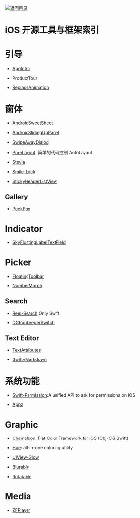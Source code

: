 [![返回目录](https://user-images.githubusercontent.com/5803001/38079637-ff0abcf0-3371-11e8-9b76-ad651620afc7.jpg)](https://github.com/wx-chevalier/Awesome-Lists) 
 
 
# iOS 开源工具与框架索引

# 引导

* [AppIntro](https://github.com/PaoloRotolo/AppIntro)

- [ProductTour](https://github.com/matrixxun/ProductTour)

- [ReplaceAnimation](https://github.com/fruitcoder/ReplaceAnimation)

# 窗体

- [AndroidSweetSheet](https://github.com/zzz40500/AndroidSweetSheet)

- [AndroidSlidingUpPanel](https://github.com/umano/AndroidSlidingUpPanel)

- [SwipeAwayDialog](https://github.com/kakajika/SwipeAwayDialog)

- [PureLayout](https://github.com/PureLayout/PureLayout): 简单的代码控制 AutoLayout

- [Stevia](https://github.com/s4cha/Stevia)

- [Smile-Lock](https://github.com/liu044100/Smile-Lock)

- [StickyHeaderListView](https://github.com/sfsheng0322/StickyHeaderListView)

## Gallery 

- [PeekPop](https://github.com/marmelroy/PeekPop)

# Indicator


- [SkyFloatingLabelTextField](https://github.com/Skyscanner/SkyFloatingLabelTextField)

# Picker

- [FloatingToolbar](https://github.com/rubensousa/FloatingToolbar) 

- [NumberMorph](https://github.com/me-abhinav/NumberMorphView)

## Search 

- [Reel-Search](https://github.com/Ramotion/reel-search):Only Swift

- [DGRunkeeperSwitch](https://github.com/gontovnik/DGRunkeeperSwitch)

## Text Editor 

- [TextAttributes](https://github.com/delba/TextAttributes)

- [SwiftyMarkdown](https://github.com/SimonFairbairn/SwiftyMarkdown)

# 系统功能

- [Swift-Permission](https://github.com/delba/Permission):A unified API to ask for permissions on iOS

- [Appz](https://github.com/SwiftKitz/Appz)

# Graphic 

- [Chameleon](https://github.com/ViccAlexander/Chameleon): Flat Color Framework for iOS (Obj-C & Swift)

- [Hue](https://github.com/hyperoslo/Hue): all-in-one coloring utility

- [UIView-Glow](https://github.com/thesecretlab/UIView-Glow)

- [Blurable](https://github.com/FlexMonkey/Blurable)

- [Rotatable](https://github.com/FlexMonkey/Rotatable)

# Media 

- [ZFPlayer](https://github.com/renzifeng/ZFPlayer)